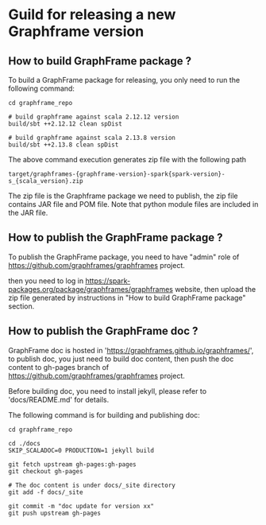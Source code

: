 # Guild for releasing a new Graphframe version

## How to build GraphFrame package ?

To build a GraphFrame package for releasing, you only need to run the following command:

```
cd graphframe_repo

# build graphframe against scala 2.12.12 version
build/sbt ++2.12.12 clean spDist

# build graphframe against scala 2.13.8 version
build/sbt ++2.13.8 clean spDist
```

The above command execution generates zip file with the following path
```
target/graphframes-{graphframe-version}-spark{spark-version}-s_{scala_version}.zip
```
The zip file is the Graphframe package we need to publish, the zip file contains JAR file and POM file.
Note that python module files are included in the JAR file.

## How to publish the GraphFrame package ?

To publish the GraphFrame package, you need to have "admin" role of https://github.com/graphframes/graphframes project.

then you need to log in https://spark-packages.org/package/graphframes/graphframes website,
then upload the zip file generated by instructions in "How to build GraphFrame package" section.

## How to publish the GraphFrame doc ?

GraphFrame doc is hosted in 'https://graphframes.github.io/graphframes/', to publish doc,
you just need to build doc content, then push the doc content to gh-pages branch of https://github.com/graphframes/graphframes project.

Before building doc, you need to install jekyll, please refer to 'docs/README.md' for details.

The following command is for building and publishing doc:
```
cd graphframe_repo

cd ./docs
SKIP_SCALADOC=0 PRODUCTION=1 jekyll build

git fetch upstream gh-pages:gh-pages
git checkout gh-pages

# The doc content is under docs/_site directory
git add -f docs/_site

git commit -m "doc update for version xx"
git push upstream gh-pages
```

